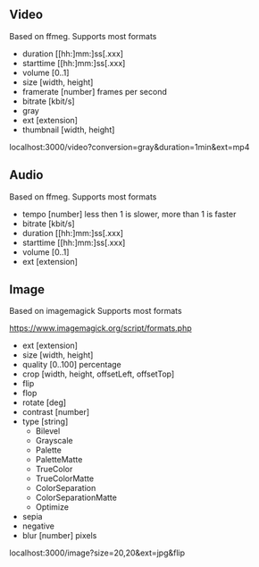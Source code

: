 ## Video
Based on ffmeg.
Supports most formats

- duration [[hh:]mm:]ss[.xxx]
- starttime [[hh:]mm:]ss[.xxx]
- volume [0..1]
- size [width, height]
- framerate [number] frames per second
- bitrate [kbit/s]
- gray
- ext [extension]
- thumbnail [width, height]

localhost:3000/video?conversion=gray&duration=1min&ext=mp4

## Audio
Based on ffmeg.
Supports most formats

- tempo [number] less then 1 is slower, more than 1 is faster
- bitrate [kbit/s]
- duration [[hh:]mm:]ss[.xxx]
- starttime [[hh:]mm:]ss[.xxx]
- volume [0..1]
- ext [extension]

## Image
Based on imagemagick
Supports most formats

https://www.imagemagick.org/script/formats.php


- ext [extension]
- size [width, height]
- quality [0..100] percentage
- crop [width, height, offsetLeft, offsetTop]
- flip
- flop
- rotate [deg]
- contrast [number]
- type [string]
    - Bilevel
    - Grayscale
    - Palette
    - PaletteMatte
    - TrueColor
    - TrueColorMatte
    - ColorSeparation
    - ColorSeparationMatte
    - Optimize
- sepia
- negative
- blur [number] pixels

localhost:3000/image?size=20,20&ext=jpg&flip